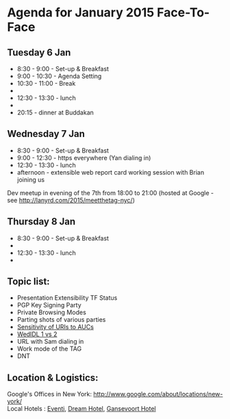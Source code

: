 # Agenda for January 2015 Face-To-Face

## Tuesday 6 Jan

* 8:30 - 9:00 - Set-up & Breakfast
* 9:00 - 10:30 - Agenda Setting
* 10:30 - 11:00 - Break
* 
* 12:30 - 13:30 - lunch
* 
* 20:15 - dinner at Buddakan

## Wednesday 7 Jan 

* 8:30 - 9:00 - Set-up & Breakfast
* 9:00 - 12:30 - https everywhere (Yan dialing in)
* 12:30 - 13:30 - lunch
* afternoon - extensible web report card working session with Brian joining us

Dev meetup in evening of the 7th from 18:00 to 21:00 (hosted at Google - see http://lanyrd.com/2015/meetthetag-nyc/)

## Thursday 8 Jan

* 8:30 - 9:00 - Set-up & Breakfast
*
* 12:30 - 13:30 - lunch
* 

## Topic list:
 * Presentation Extensibility TF Status
 * PGP Key Signing Party
 * Private Browsing Modes
 * Parting shots of various parties
 * [Sensitivity of URIs to AUCs](http://lists.w3.org/Archives/Public/www-tag/2014Nov/0009.html)
 * [WedIDL 1 vs 2](http://lists.w3.org/Archives/Public/www-tag/2014Dec/0005.html)
 * URL with Sam dialing in
 * Work mode of the TAG
 * DNT

## Location & Logistics:  
Google's Offices in New York: http://www.google.com/about/locations/new-york/  
Local Hotels : [Eventi](http://www.eventihotel.com), [Dream Hotel](http://www.dreamdowntown.com), [Gansevoort Hotel](http://www.gansevoorthotelgroup.com/hotels/gansevoort-meatpacking-nyc)  
